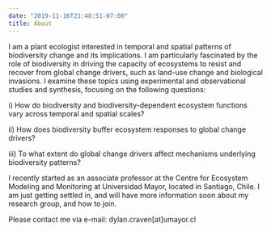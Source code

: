 ```yaml
---
date: "2019-11-16T21:48:51-07:00"
title: About
---
```


I am a plant ecologist interested in temporal and spatial patterns of biodiversity change and its implications. I am particularly fascinated by the role of biodiversity in driving the capacity of ecosystems to resist and recover from global change drivers, such as land-use change and biological invasions. I examine these topics using experimental and observational studies and synthesis, focusing on the following questions:

 i) How do biodiversity and biodiversity-dependent ecosystem functions vary across temporal and spatial scales?

 ii) How does biodiversity buffer ecosystem responses to global change drivers?

 iii) To what extent do global change drivers affect mechanisms underlying biodiversity patterns?

I recently started as an associate professor at the Centre for Ecosystem Modeling and Monitoring at Universidad Mayor, located in Santiago, Chile. I am just getting settled in, and will have more information soon about my research group, and how to join.

Please contact me via e-mail: dylan.craven[at]umayor.cl
